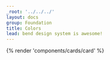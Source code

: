 ```yaml
---
_root: '../../../'
layout: docs
group: Foundation
title: Colors
lead: bend design system is awesome!
---
```

{% render 'components/cards/card' %}
